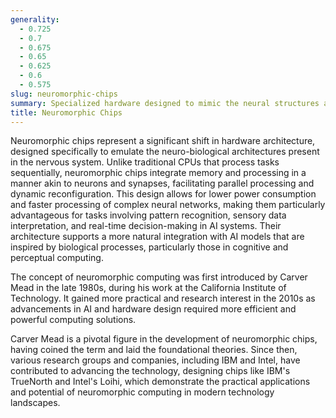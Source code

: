 ```yaml
---
generality:
  - 0.725
  - 0.7
  - 0.675
  - 0.65
  - 0.625
  - 0.6
  - 0.575
slug: neuromorphic-chips
summary: Specialized hardware designed to mimic the neural structures and functioning of the human brain to enhance computational efficiency and speed in processing AI algorithms.
title: Neuromorphic Chips
---
```


Neuromorphic chips represent a significant shift in hardware architecture, designed specifically to emulate the neuro-biological architectures present in the nervous system. Unlike traditional CPUs that process tasks sequentially, neuromorphic chips integrate memory and processing in a manner akin to neurons and synapses, facilitating parallel processing and dynamic reconfiguration. This design allows for lower power consumption and faster processing of complex neural networks, making them particularly advantageous for tasks involving pattern recognition, sensory data interpretation, and real-time decision-making in AI systems. Their architecture supports a more natural integration with AI models that are inspired by biological processes, particularly those in cognitive and perceptual computing.

The concept of neuromorphic computing was first introduced by Carver Mead in the late 1980s, during his work at the California Institute of Technology. It gained more practical and research interest in the 2010s as advancements in AI and hardware design required more efficient and powerful computing solutions.

Carver Mead is a pivotal figure in the development of neuromorphic chips, having coined the term and laid the foundational theories. Since then, various research groups and companies, including IBM and Intel, have contributed to advancing the technology, designing chips like IBM's TrueNorth and Intel's Loihi, which demonstrate the practical applications and potential of neuromorphic computing in modern technology landscapes.
